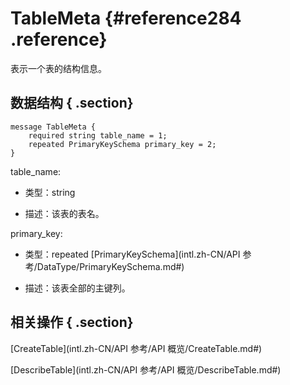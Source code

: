 # TableMeta {#reference284 .reference}

表示一个表的结构信息。

## 数据结构 { .section}

```language-xml
message TableMeta {
    required string table_name = 1;
    repeated PrimaryKeySchema primary_key = 2;
}

```

table\_name:

-   类型：string

-   描述：该表的表名。


primary\_key:

-   类型：repeated [PrimaryKeySchema](intl.zh-CN/API 参考/DataType/PrimaryKeySchema.md#) 

-   描述：该表全部的主键列。


## 相关操作 { .section}

 [CreateTable](intl.zh-CN/API 参考/API 概览/CreateTable.md#)

 [DescribeTable](intl.zh-CN/API 参考/API 概览/DescribeTable.md#) 


